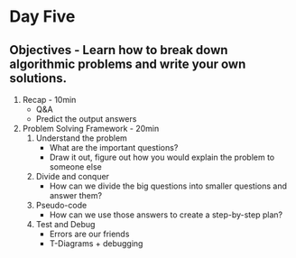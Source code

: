 # Day Five
## Objectives - Learn how to break down algorithmic problems and write your own solutions.
1. Recap - 10min
    - Q&A
    - Predict the output answers
2. Problem Solving Framework - 20min
    1. Understand the problem
        - What are the important questions?
        - Draw it out, figure out how you would explain the problem to someone else
    2. Divide and conquer
        - How can we divide the big questions into smaller questions and answer them?
    3. Pseudo-code
        - How can we use those answers to create a step-by-step plan?
    4. Test and Debug
        - Errors are our friends
        - T-Diagrams + debugging